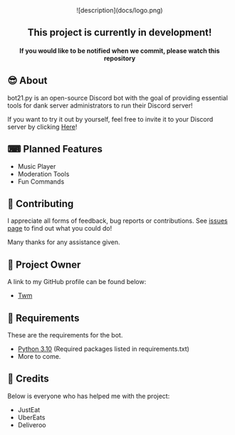 <p align="center">
    ![description](docs/logo.png)
</p>

<h2 align="center">
    This project is currently in development!<br>
</h2>
<h4 align="center">
    If you would like to be notified when we commit, please watch this repository
</h4>


## 😎 About

bot21.py is an open-source Discord bot with the goal of providing essential tools for dank server administrators to run their Discord server!

If you want to try it out by yourself, feel free to invite it to your Discord server by clicking [Here](https://discord.com/api/oauth2/authorize?client_id=1017155792048230520&permissions=8&scope=bot)!

## ⌨ Planned Features
- Music Player
- Moderation Tools
- Fun Commands

## 🐑 Contributing
I appreciate all forms of feedback, bug reports or contributions. See [issues page](https://github.com/Twm757/discord-bot/issues) to find out what you could do!

Many thanks for any assistance given.

## 👑 Project Owner 
A link to my GitHub profile can be found below:

- [Twm](https://github.com/Twm757)

## 📜 Requirements
These are the requirements for the bot.

- [Python 3.10](https://www.python.org/downloads) (Required packages listed in requirements.txt)
- More to come.

## 💖 Credits
Below is everyone who has helped me with the project:

- JustEat
- UberEats
- Deliveroo